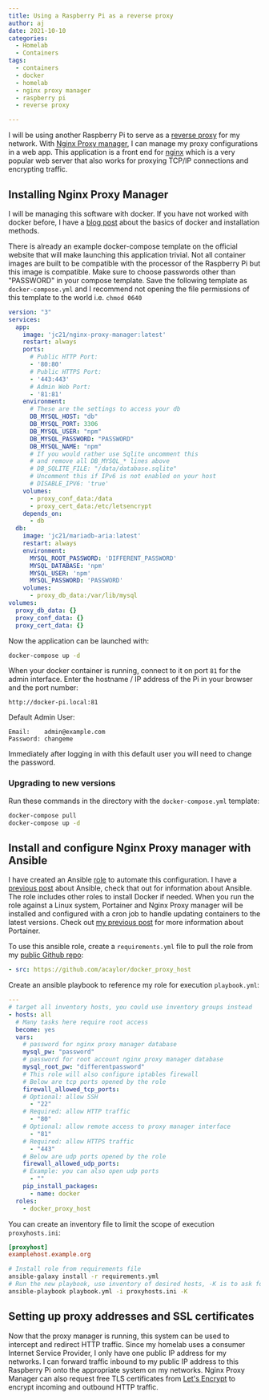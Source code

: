 ```yaml
---
title: Using a Raspberry Pi as a reverse proxy
author: aj
date: 2021-10-10
categories:
  - Homelab
  - Containers
tags:
  - containers
  - docker
  - homelab
  - nginx proxy manager
  - raspberry pi
  - reverse proxy

---
```

 

I will be using another Raspberry Pi to serve as a [reverse proxy][4] for my network. With [Nginx Proxy manager][2], I can manage my proxy configurations in a web app. This application is a front end for [nginx][1] which is a very popular web server that also works for proxying TCP/IP connections and encrypting traffic.

## Installing Nginx Proxy Manager

I will be managing this software with docker. If you have not worked with docker before, I have a [blog post][9] about the basics of docker and installation methods. 

There is already an example docker-compose template on the official website that will make launching this application trivial. Not all container images are built to be compatible with the processor of the Raspberry Pi but this image is compatible. Make sure to choose passwords other than "PASSWORD" in your compose template. Save the following template as `docker-compose.yml` and I recommend not opening the file permissions of this template to the world i.e. `chmod 0640`

```yaml
version: "3"
services:
  app:
    image: 'jc21/nginx-proxy-manager:latest'
    restart: always
    ports:
      # Public HTTP Port:
      - '80:80'
      # Public HTTPS Port:
      - '443:443'
      # Admin Web Port:
      - '81:81'
    environment:
      # These are the settings to access your db
      DB_MYSQL_HOST: "db"
      DB_MYSQL_PORT: 3306
      DB_MYSQL_USER: "npm"
      DB_MYSQL_PASSWORD: "PASSWORD"
      DB_MYSQL_NAME: "npm"
      # If you would rather use Sqlite uncomment this
      # and remove all DB_MYSQL_* lines above
      # DB_SQLITE_FILE: "/data/database.sqlite"
      # Uncomment this if IPv6 is not enabled on your host
      # DISABLE_IPV6: 'true'
    volumes:
      - proxy_conf_data:/data
      - proxy_cert_data:/etc/letsencrypt
    depends_on:
      - db
  db:
    image: 'jc21/mariadb-aria:latest'
    restart: always
    environment:
      MYSQL_ROOT_PASSWORD: 'DIFFERENT_PASSWORD'
      MYSQL_DATABASE: 'npm'
      MYSQL_USER: 'npm'
      MYSQL_PASSWORD: 'PASSWORD'
    volumes:
      - proxy_db_data:/var/lib/mysql
volumes:
  proxy_db_data: {}
  proxy_conf_data: {}
  proxy_cert_data: {}
```

Now the application can be launched with:

```bash
docker-compose up -d
```

When your docker container is running, connect to it on port `81` for the admin interface. Enter the hostname / IP address of the Pi in your browser and the port number:

`http://docker-pi.local:81`

Default Admin User:

```
Email:    admin@example.com
Password: changeme
```

Immediately after logging in with this default user you will need to change the password.

### Upgrading to new versions

Run these commands in the directory with the `docker-compose.yml` template:

```bash
docker-compose pull
docker-compose up -d
```

## Install and configure Nginx Proxy manager with Ansible

I have created an Ansible [role][5] to automate this configuration. I have a [previous post][6] about Ansible, check that out for information about Ansible. The role includes other roles to install Docker if needed. When you run the role against a Linux system, Portainer and Nginx Proxy manager will be installed and configured with a cron job to handle updating containers to the latest versions. Check out [my previous post][7] for more information about Portainer.

To use this ansible role, create a `requirements.yml` file to pull the role from my [public Github repo][8]:

```yaml
- src: https://github.com/acaylor/docker_proxy_host
```

Create an ansible playbook to reference my role for execution `playbook.yml`:

```yaml
---
# target all inventory hosts, you could use inventory groups instead
- hosts: all
  # Many tasks here require root access
  become: yes
  vars:
    # password for nginx proxy manager database
    mysql_pw: "password"
    # password for root account nginx proxy manager database
    mysql_root_pw: "differentpassword"
    # This role will also configure iptables firewall
    # Below are tcp ports opened by the role
    firewall_allowed_tcp_ports:
    # Optional: allow SSH
      - "22"
    # Required: allow HTTP traffic
      - "80"
    # Optional: allow remote access to proxy manager interface
      - "81"
    # Required: allow HTTPS traffic
      - "443"
    # Below are udp ports opened by the role
    firewall_allowed_udp_ports:
    # Example: you can also open udp ports
      - ""
    pip_install_packages:
      - name: docker
  roles:
    - docker_proxy_host
```

You can create an inventory file to limit the scope of execution `proxyhosts.ini`:

```ini
[proxyhost]
examplehost.example.org
```

```bash
# Install role from requirements file
ansible-galaxy install -r requirements.yml
# Run the new playbook, use inventory of desired hosts, -K is to ask for become password
ansible-playbook playbook.yml -i proxyhosts.ini -K
```

## Setting up proxy addresses and SSL certificates

Now that the proxy manager is running, this system can be used to intercept and redirect HTTP traffic. Since my homelab uses a consumer Internet Service Provider, I only have one public IP address for my networks. I can forward traffic inbound to my public IP address to this Raspberry Pi onto the appropriate system on my networks. Nginx Proxy Manager can also request free TLS certificates from [Let's Encrypt][3] to encrypt incoming and outbound HTTP traffic.

 [1]: https://nginx.org/en/
 [2]: https://nginxproxymanager.com/
 [3]: https://letsencrypt.org/about/
 [4]: https://www.cloudflare.com/learning/cdn/glossary/reverse-proxy/
 [5]: https://docs.ansible.com/ansible/latest/user_guide/playbooks_reuse_roles.html
 [6]: /posts/ansible/
 [7]: /posts/portainer/
 [8]: https://github.com/acaylor/docker_proxy_host
 [9]: /posts/containers/